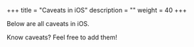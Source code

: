 +++
title = "Caveats in iOS" 
description = ""
weight = 40
+++

Below are all caveats in iOS.

Know caveats? Feel free to add them!

